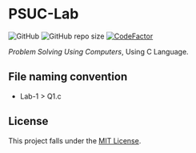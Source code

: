 # PSUC-Lab

![GitHub](https://img.shields.io/github/license/AshrithSagar/PSUC-Lab) ![GitHub repo size](https://img.shields.io/github/repo-size/AshrithSagar/PSUC-Lab) [![CodeFactor](https://www.codefactor.io/repository/github/AshrithSagar/PSUC-Lab/badge)](https://www.codefactor.io/repository/github/AshrithSagar/PSUC-Lab)

*Problem Solving Using Computers*, Using C Language.

## File naming convention

- Lab-1 > Q1.c

## License

This project falls under the [MIT License](LICENSE).
